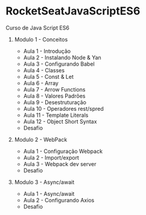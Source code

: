 # RocketSeatJavaScriptES6
 
Curso de Java Script ES6

1. Modulo 1 - Conceitos
    * Aula 1 - Introdução
    * Aula 2 - Instalando Node & Yan
    * Aula 3 - Configurando Babel
    * Aula 4 - Classes
    * Aula 5 - Const & Let
    * Aula 6 - Array
    * Aula 7 - Arrow Functions
    * Aula 8 - Valores Padrões
    * Aula 9 - Desestruturação
    * Aula 10 - Operadores rest/spred
    * Aula 11 - Template Literals
    * Aula 12 - Object Short Syntax
    * Desafio 
 
2. Modulo 2 - WebPack
    * Aula 1 - Configuração Webpack
    * Aula 2 - Import/export
    * Aula 3 - Webpack dev server
    * Desafio

3. Modulo 3 - Async/await
    * Aula 1 - Async/await
    * Aula 2 - Configurando Axios
    * Desafio